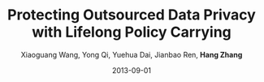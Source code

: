 ---
title: 'Protecting Outsourced Data Privacy with Lifelong Policy Carrying'
collection: publications
permalink:
excerpt:
date: 2013-09-01
venue: 'In Proceedings of IEEE International Conference on High Performance Computing and Communications (HPCC) 2013, Zhangjiajie, PRC.'
paperurl: 'https://ieeexplore.ieee.org/document/6832010'
citation:
author: 'Xiaoguang Wang, Yong Qi, Yuehua Dai, Jianbao Ren, <b>Hang Zhang</b>'
venue_abbr: 'HPCC 13'
---  